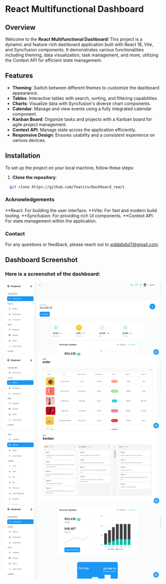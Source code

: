 # React Multifunctional Dashboard

## Overview

Welcome to the **React Multifunctional Dashboard**! This project is a dynamic and feature-rich dashboard application built with React 18, Vite, and Syncfusion components. It demonstrates various functionalities including theming, data visualization, task management, and more, utilizing the Context API for efficient state management.

## Features

- **Theming**: Switch between different themes to customize the dashboard appearance.
- **Tables**: Interactive tables with search, sorting, and filtering capabilities.
- **Charts**: Visualize data with Syncfusion's diverse chart components.
- **Calendar**: Manage and view events using a fully integrated calendar component.
- **Kanban Board**: Organize tasks and projects with a Kanban board for agile project management.
- **Context API**: Manage state across the application efficiently.
- **Responsive Design**: Ensures usability and a consistent experience on various devices.

## Installation

To set up the project on your local machine, follow these steps:

1. **Clone the repository**:

 ```bash
   git clone https://github.com/featitx/Dashboard_react
```




### Acknowledgements
**React: For building the user interface.
**Vite: For fast and modern build tooling.
**Syncfusion: For providing rich UI components.
**Context API: For state management within the application.

### Contact
For any questions or feedback, please reach out to siddabdul7@gmail.com.

## Dashboard Screenshot

### Here is a screenshot of the dashboard:
![Dashboard Screenshot](./src/data/image-1.png)
<br/>
![Dashboard Screenshot](./src/data/image-2.png)
<br/>
![Dashboard Screenshot](./src/data/image-3.png)
<br/>
![Dashboard Screenshot](./src/data/image-4.png)

